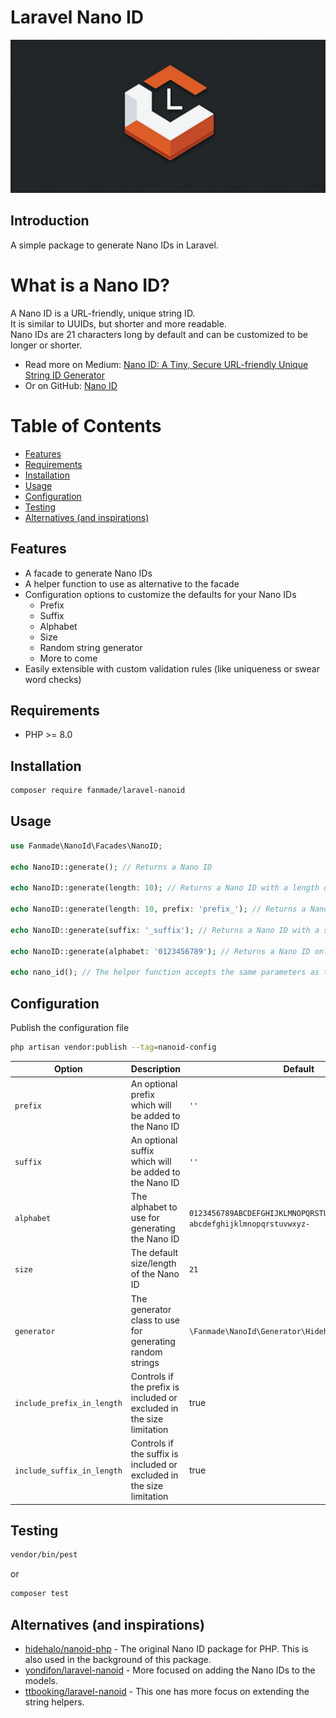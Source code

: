 # Laravel Nano ID

<p align="center"><img src="/art/laravel-nano-id-logo.png" alt="Laravel Nano ID Logo" width="800"></p>

## Introduction
A simple package to generate Nano IDs in Laravel.

# What is a Nano ID?
A Nano ID is a URL-friendly, unique string ID.   
It is similar to UUIDs, but shorter and more readable.  
Nano IDs are 21 characters long by default and can be customized to be longer or shorter.
- Read more on Medium: [Nano ID: A Tiny, Secure URL-friendly Unique String ID Generator](https://medium.com/@gaspm/nano-id-popular-secure-and-url-friendly-unique-identifiers-1fa86c9fdf7c)
- Or on GitHub: [Nano ID](https://github.com/ai/nanoid)

# Table of Contents
- [Features](#features)
- [Requirements](#requirements)
- [Installation](#installation)
- [Usage](#usage)
- [Configuration](#configuration)
- [Testing](#testing)
- [Alternatives (and inspirations)](#alternatives-and-inspirations)

## Features
- A facade to generate Nano IDs
- A helper function to use as alternative to the facade
- Configuration options to customize the defaults for your Nano IDs
  - Prefix
  - Suffix
  - Alphabet
  - Size
  - Random string generator
  - More to come
- Easily extensible with custom validation rules (like uniqueness or swear word checks)

## Requirements
- PHP >= 8.0

## Installation

```bash
composer require fanmade/laravel-nanoid
```

## Usage

```php
use Fanmade\NanoId\Facades\NanoID;

echo NanoID::generate(); // Returns a Nano ID

echo NanoID::generate(length: 10); // Returns a Nano ID with a length of 10

echo NanoID::generate(length: 10, prefix: 'prefix_'); // Returns a Nano ID with a length of 10 and a prefix of 'prefix_'

echo NanoID::generate(suffix: '_suffix'); // Returns a Nano ID with a suffix of '_suffix'

echo NanoID::generate(alphabet: '0123456789'); // Returns a Nano ID only containing numbers

echo nano_id(); // The helper function accepts the same parameters as the generate method
```

## Configuration

Publish the configuration file

```bash
php artisan vendor:publish --tag=nanoid-config
```

| Option                     | Description                                                           | Default                                                                    |
|----------------------------|-----------------------------------------------------------------------|----------------------------------------------------------------------------|
| `prefix`                   | An optional prefix which will be added to the Nano ID                 | `''`                                                                       |
| `suffix`                   | An optional suffix which will be added to the Nano ID                 | `''`                                                                       |
| `alphabet`                 | The alphabet to use for generating the Nano ID                        | `0123456789ABCDEFGHIJKLMNOPQRSTUVWXYZ_`+<br/>`abcdefghijklmnopqrstuvwxyz-` |
| `size`                     | The default size/length of the Nano ID                                | `21`                                                                       |
| `generator`                | The generator class to use for generating random strings              | `\Fanmade\NanoId\Generator\HidehaloStringGenerator`                        |
| `include_prefix_in_length` | Controls if the prefix is included or excluded in the size limitation | true                                                                       |
| `include_suffix_in_length` | Controls if the suffix is included or excluded in the size limitation | true                                                                       |

## Testing

```bash
vendor/bin/pest
```
or 
```bash
composer test
```

## Alternatives (and inspirations)

- [hidehalo/nanoid-php](https://github.com/hidehalo/nanoid-php) - The original Nano ID package for PHP. This is also used in the background of this package.
- [yondifon/laravel-nanoid](https://github.com/yondifon/laravel-nanoid) - More focused on adding the Nano IDs to the models.
- [ttbooking/laravel-nanoid](https://github.com/ttbooking/laravel-nanoid) - This one has more focus on extending the string helpers.

